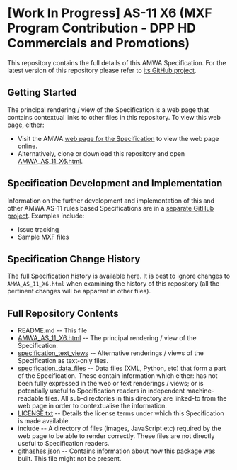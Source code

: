 # **[Work In Progress]** AS-11 X6 (MXF Program Contribution - DPP HD Commercials and Promotions)

This repository contains the full details of this AMWA Specification. For the latest version of this repository please refer to [its GitHub project](https://github.com/AMWA-TV/AS-11_X6/).

## Getting Started

The principal rendering / view of the Specification is a web page that contains contextual links to other files in this repository. To view this web page, either:
* Visit the AMWA [web page for the Specification](http://amwa.tv/projects/AS-11-X6.shtml) to view the web page online.
* Alternatively, clone or download this repository and open [AMWA_AS_11_X6.html](AMWA_AS_11_X6.html).

## Specification Development and Implementation

Information on the further development and implementation of this and other AMWA AS-11 rules based Specifications are in a [separate GitHub project](https://github.com/AMWA-TV/AS-11_Overview/). Examples include:
* Issue tracking
* Sample MXF files

## Specification Change History

The full Specification history is available [here](https://github.com/AMWA-TV/AS-11_X6/commits). It is best to ignore changes to `AMWA_AS_11_X6.html` when examining the history of this repository (all the pertinent changes will be apparent in other files).

## Full Repository Contents

* README.md -- This file
* [AMWA_AS_11_X6.html](AMWA_AS_11_X6.html) -- The principal rendering / view of the Specification.
* [specification_text_views](specification_text_views) -- Alternative renderings / views of the Specification as text-only files.
* [specification_data_files](specification_data_files) -- Data files (XML, Python, etc) that form a part of the Specification. These contain information which either: has not been fully expressed in the web or text renderings / views; or is potentially useful to Specification readers in independent machine-readable files. All sub-directories in this directory are linked-to from the web page in order to contextualise the information.
* [LICENSE.txt](LICENSE.txt) -- Details the license terms under which this Specification is made available.
* include -- A directory of files (images, JavaScript etc) required by the web page to be able to render correctly. These files are not directly useful to Specification readers.
* [githashes.json](githashes.json) -- Contains information about how this package was built. This file might not be present.
